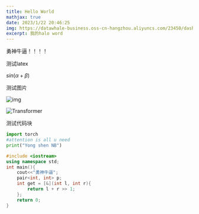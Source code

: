 ```yaml
---
title: Hello World
mathjax: true
date: 2023/1/22 20:46:25
img: https://datawhale-business.oss-cn-hangzhou.aliyuncs.com/23450/dashboard/1736488152304/image.png
excerpt: 我的halo word
---
```

勇神牛逼！！！！

测试latex

$sin(\alpha + \beta)$

测试图片

![img](/img/hello-world/Kaz.jpg)

![Transformer](https://datawhale-business.oss-cn-hangzhou.aliyuncs.com/23450/dashboard/1736488152304/image.png)

测试代码块

```python
import torch
#attention is all u need
print("Yong shen NB")
```

```c++
#include <iostream>
using namespace std;
int main(){
    cout<<"勇神牛逼";
    pair<int, int> p;
    int get = [&](int l, int r){
    	return l + r >> 1;  
    };
    return 0;
}
```

